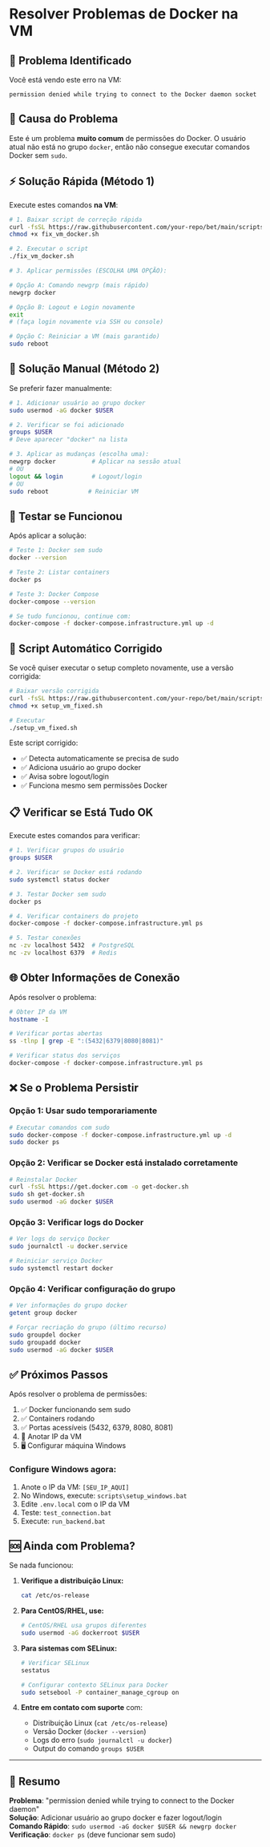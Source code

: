 # Resolver Problemas de Docker na VM

## 🔴 Problema Identificado

Você está vendo este erro na VM:

```
permission denied while trying to connect to the Docker daemon socket
```

## 🎯 Causa do Problema

Este é um problema **muito comum** de permissões do Docker. O usuário atual não está no grupo `docker`, então não consegue executar comandos Docker sem `sudo`.

## ⚡ Solução Rápida (Método 1)

Execute estes comandos **na VM**:

```bash
# 1. Baixar script de correção rápida
curl -fsSL https://raw.githubusercontent.com/your-repo/bet/main/scripts/fix_vm_docker.sh -o fix_vm_docker.sh
chmod +x fix_vm_docker.sh

# 2. Executar o script
./fix_vm_docker.sh

# 3. Aplicar permissões (ESCOLHA UMA OPÇÃO):

# Opção A: Comando newgrp (mais rápido)
newgrp docker

# Opção B: Logout e Login novamente
exit
# (faça login novamente via SSH ou console)

# Opção C: Reiniciar a VM (mais garantido)
sudo reboot
```

## 🔧 Solução Manual (Método 2)

Se preferir fazer manualmente:

```bash
# 1. Adicionar usuário ao grupo docker
sudo usermod -aG docker $USER

# 2. Verificar se foi adicionado
groups $USER
# Deve aparecer "docker" na lista

# 3. Aplicar as mudanças (escolha uma):
newgrp docker          # Aplicar na sessão atual
# OU
logout && login        # Logout/login
# OU
sudo reboot           # Reiniciar VM
```

## 🧪 Testar se Funcionou

Após aplicar a solução:

```bash
# Teste 1: Docker sem sudo
docker --version

# Teste 2: Listar containers
docker ps

# Teste 3: Docker Compose
docker-compose --version

# Se tudo funcionou, continue com:
docker-compose -f docker-compose.infrastructure.yml up -d
```

## 🔄 Script Automático Corrigido

Se você quiser executar o setup completo novamente, use a versão corrigida:

```bash
# Baixar versão corrigida
curl -fsSL https://raw.githubusercontent.com/your-repo/bet/main/scripts/setup_vm_fixed.sh -o setup_vm_fixed.sh
chmod +x setup_vm_fixed.sh

# Executar
./setup_vm_fixed.sh
```

Este script corrigido:

- ✅ Detecta automaticamente se precisa de sudo
- ✅ Adiciona usuário ao grupo docker
- ✅ Avisa sobre logout/login
- ✅ Funciona mesmo sem permissões Docker

## 📋 Verificar se Está Tudo OK

Execute estes comandos para verificar:

```bash
# 1. Verificar grupos do usuário
groups $USER

# 2. Verificar se Docker está rodando
sudo systemctl status docker

# 3. Testar Docker sem sudo
docker ps

# 4. Verificar containers do projeto
docker-compose -f docker-compose.infrastructure.yml ps

# 5. Testar conexões
nc -zv localhost 5432  # PostgreSQL
nc -zv localhost 6379  # Redis
```

## 🌐 Obter Informações de Conexão

Após resolver o problema:

```bash
# Obter IP da VM
hostname -I

# Verificar portas abertas
ss -tlnp | grep -E ":(5432|6379|8080|8081)"

# Verificar status dos serviços
docker-compose -f docker-compose.infrastructure.yml ps
```

## ❌ Se o Problema Persistir

### Opção 1: Usar sudo temporariamente

```bash
# Executar comandos com sudo
sudo docker-compose -f docker-compose.infrastructure.yml up -d
sudo docker ps
```

### Opção 2: Verificar se Docker está instalado corretamente

```bash
# Reinstalar Docker
curl -fsSL https://get.docker.com -o get-docker.sh
sudo sh get-docker.sh
sudo usermod -aG docker $USER
```

### Opção 3: Verificar logs do Docker

```bash
# Ver logs do serviço Docker
sudo journalctl -u docker.service

# Reiniciar serviço Docker
sudo systemctl restart docker
```

### Opção 4: Verificar configuração do grupo

```bash
# Ver informações do grupo docker
getent group docker

# Forçar recriação do grupo (último recurso)
sudo groupdel docker
sudo groupadd docker
sudo usermod -aG docker $USER
```

## ✅ Próximos Passos

Após resolver o problema de permissões:

1. ✅ Docker funcionando sem sudo
2. ✅ Containers rodando
3. ✅ Portas acessíveis (5432, 6379, 8080, 8081)
4. 🚀 Anotar IP da VM
5. 🖥️ Configurar máquina Windows

### Configure Windows agora:

1. Anote o IP da VM: `[SEU_IP_AQUI]`
2. No Windows, execute: `scripts\setup_windows.bat`
3. Edite `.env.local` com o IP da VM
4. Teste: `test_connection.bat`
5. Execute: `run_backend.bat`

## 🆘 Ainda com Problema?

Se nada funcionou:

1. **Verifique a distribuição Linux:**

   ```bash
   cat /etc/os-release
   ```

2. **Para CentOS/RHEL, use:**

   ```bash
   # CentOS/RHEL usa grupos diferentes
   sudo usermod -aG dockerroot $USER
   ```

3. **Para sistemas com SELinux:**

   ```bash
   # Verificar SELinux
   sestatus

   # Configurar contexto SELinux para Docker
   sudo setsebool -P container_manage_cgroup on
   ```

4. **Entre em contato com suporte** com:
   - Distribuição Linux (`cat /etc/os-release`)
   - Versão Docker (`docker --version`)
   - Logs do erro (`sudo journalctl -u docker`)
   - Output do comando `groups $USER`

---

## 📝 Resumo

**Problema**: "permission denied while trying to connect to the Docker daemon"  
**Solução**: Adicionar usuário ao grupo docker e fazer logout/login  
**Comando Rápido**: `sudo usermod -aG docker $USER && newgrp docker`  
**Verificação**: `docker ps` (deve funcionar sem sudo)

